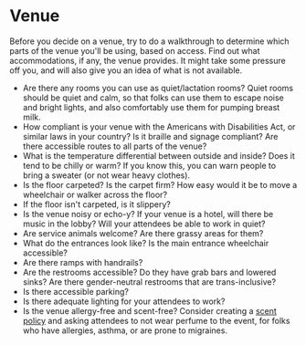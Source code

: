 # Venue

Before you decide on a venue, try to do a walkthrough to determine which parts
of the venue you'll be using, based on access. Find out what accommodations, if 
any, the venue provides. It might take some pressure off you, and will also give 
you an idea of what is not available. 

- Are there any rooms you can use as quiet/lactation rooms? Quiet rooms should be 
quiet and calm, so that folks can use them to escape noise and bright lights, and 
also comfortably use them for pumping breast milk. 
- How compliant is your venue with the Americans with Disabilities Act, or similar
laws in your country? Is it braille and signage compliant? Are there accessible 
routes to all parts of the venue? 
- What is the temperature differential between outside and inside? Does it tend to be
chilly or warm? If you know this, you can warn people to bring a sweater (or not 
wear heavy clothes).
- Is the floor carpeted? Is the carpet firm? How easy would it be to move a wheelchair 
or walker across the floor?
- If the floor isn't carpeted, is it slippery? 
- Is the venue noisy or echo-y? If your venue is a hotel, will there be music in the lobby? 
Will your attendees be able to work in quiet? 
- Are service animals welcome? Are there grassy areas for them? 
- What do the entrances look like? Is the main entrance wheelchair accessible? 
- Are there ramps with handrails? 
- Are the restrooms accessible? Do they have grab bars and lowered sinks? Are there 
gender-neutral restrooms that are trans-inclusive? 
- Is there accessible parking? 
- Is there adequate lighting for your attendees to work? 
- Is the venue allergy-free and scent-free?  Consider creating a [scent policy](https://portland.adacamp.org/policies/#scent) and asking  attendees to not wear perfume to the event, 
for folks who have allergies, asthma, or are prone to migraines. 
